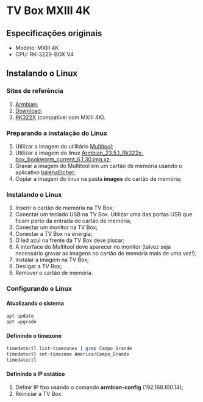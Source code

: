 # TV Box MXIII 4K

## Especificações originais

- Modelo: MXIII 4K
- CPU: RK-3229-BOX V4

## Instalando o Linux

### Sites de referência

1. [Armbian](https://www.armbian.com/);
2. [Download](https://www.armbian.com/download/?device_support=Supported);
3. [RK322X](https://forum.armbian.com/topic/12656-csc-armbian-for-rk322x-tv-boxes/) (compatível com MXIII 4K).

### Preparando a instalação do Linux

1. Utilizar a imagem do utilitário [Multitool](https://www.dropbox.com/scl/fi/5hobx8t6v74uqrkcdd0mw/multitool.img.xz?rlkey=5iv2n239cdiqk03i8zbbifyi3&dl=0);
2. Utilizar a imagem do linux [Armbian_23.5.1_Rk322x-box_bookworm_current_6.1.30.img.xz](https://www.dropbox.com/scl/fi/ehwml7xvkphb00easclr6/Armbian_23.5.1_Rk322x-box_bookworm_current_6.1.30.img.xz?rlkey=kxi1az5epluoj2ke5q3tx5upw&dl=0);
3. Gravar a imagem do Multitool em um cartão de memória usando o aplicativo [balenaEtcher](https://www.dropbox.com/s/airlf91bq0633wb/balenaEtcher-Setup-1.7.9.zip?dl=0);
4. Copiar a imagem do linux na pasta **images** do cartão de memória;

### Instalando o Linux

1. Inserir o cartão de memória na TV Box;
2. Conectar um teclado USB na TV Box. Utilizar uma das portas USB que ficam perto da entrada do cartão de memória;
3. Conectar um monitor na TV Box;
4. Conectar a TV Box na energia;
5. O led azul na frente da TV Box deve piscar;
6. A interface do Multitool deve aparecer no monitor (talvez seja necessário gravar as imagens no cartão de memória mais de uma vez!);
7. Instalar a imagem na TV Box;
8. Desligar a TV Box;
9. Remover o cartão de memória.

### Configurando o Linux

#### Atualizando o sistema

```bash
apt update
apt upgrade
```

#### Definindo o timezone

```bash
timedatectl list-timezones | grep Campo_Grande
timedatectl set-timezone America/Campo_Grande
timedatectl
```

#### Definindo o IP estático

1. Definir IP fixo usando o comando **armbian-config** (192.168.100.14);
2. Reiniciar a TV Box.